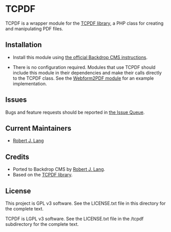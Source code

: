 TCPDF
======================

TCPDF is a wrapper module for the [TCPDF library](https://sourceforge.net/projects/tcpdf/), a PHP class for creating and manipulating PDF files.

Installation
------------

- Install this module using [the official Backdrop CMS instructions](https://backdropcms.org/guide/modules).

- There is no configuration required. Modules that use TCPDF should include this module in their dependencies and make their calls directly to the TCPDF class. See the [Webform2PDF module](https://backdropcms.org/project/webform2pdf) for an example implementation.

Issues
------

Bugs and feature requests should be reported in [the Issue Queue](https://github.com/backdrop-contrib/tcpdf/issues).

Current Maintainers
-------------------

- [Robert J. Lang](https://github.com/bugfolder)

Credits
-------

- Ported to Backdrop CMS by [Robert J. Lang](https://github.com/bugfolder).
- Based on the [TCPDF library](https://github.com/tecnickcom/TCPDF).

License
-------

This project is GPL v3 software.
See the LICENSE.txt file in this directory for the complete text.

TCPDF is LGPL v3 software.
See the LICENSE.txt file in the /tcpdf subdirectory for the complete text.
